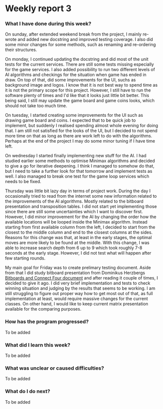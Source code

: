 # Weekly report 3

### What I have done during this week?

On sunday, after extended weekend break from the project, I mainly re-wrote and added new docstring and improved testing coverage. I also did some minor changes for some methods, such as renaming and re-ordering their structures.

On monday, I continued updating the docstring and did most of the unit tests for the current services. There are still some tests missing especially for the game services. I also added possibility to run two different levels of AI algorithms and checkings for the situation when game has ended in draw. On top of that, did some improvements for the UI, suchs as background image and logos. I know that it is not best way to spend time as it is not the primary scope for this project. However, I still have to run the software plenty of times and I'd like that it looks just little bit better. This being said, I still may update the game board and game coins looks, which should not take too much time.

On tuesday, I started creating some improvements for the UI such as drawing game board and coins. I expected that to be quick job to implement, but suddenly I realised spending almost whole evening for doing that. I am still not satisfied for the looks of the UI, but I decided to not spend more time on that as long as there are work left to do with the algorithms. Perhaps at the end of the project I may do some minor tuning if I have time left.

On wednesday I started finally implementing new stuff for the AI. I had studied earlier some methods to optimise Minimax algorithms and decided to give a go for iterative deepening. I think I managed to somehow do that, but I need to take a further look for that tomorrow and implement tests as well. I also managed to break one test for the game loop services which needs to be fixed.

Thursday was little bit lazy day in terms of project work. During the day I occasionally tried to read from the internet some new information related to the improvements of the AI algorithms. Mostly related to the bitboard presentation and transposition tables. I did not start yet implementing those since there are still some uncertainties which I want to discover first. However, I did minor improvement for the AI by changing the order how the available locations will be looped inside the Minimax algorithm. Instead starting from first available column from the left, I decided to start from the closest to the middle column and end to the closest columns at the sides. Reasons for this change was that, at least in the early stages, the optimal moves are more likely to be found at the middle. With this change, I was able to increase search depth from 6 up to 9 which took roughly 7-8 seconds at the early stage. However, I did not test what will happen after few starting rounds.

My main goal for Friday was to create prelimary testing document. Aside from that I did study bitboard presentation from Dominikus Herzbergs [Bitboards and Connect Four document](https://github.com/denkspuren/BitboardC4/blob/master/BitboardDesign.md) and after reading it couple of times, I decided to give it ago. I did very brief implementation and tests to check winning situation and judging by the results that seems to be working. I am still struggling to figure out proper way how to get most out of that, as full implementation at least, would require massive changes for the current classes. On other hand, I would like to keep current matrix presentation available for the comparing purposes.

### How has the program progressed?

To be added

### What did I learn this week?

To be added

### What was unclear or caused difficulties?

To be added

### What do I do next?

To be added